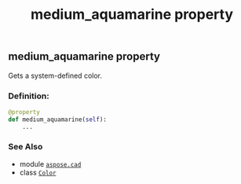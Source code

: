 ﻿---
title: medium_aquamarine property
second_title: Aspose.CAD for Python via .NET API References
description: 
type: docs
weight: 1020
url: /python-net/aspose.cad/color/medium_aquamarine/
is_root: false
---

## medium_aquamarine property


Gets a system-defined color.
### Definition:
```python
@property
def medium_aquamarine(self):
    ...
```

### See Also
* module [`aspose.cad`](../../)
* class [`Color`](/cad/python-net/aspose.cad/color)
